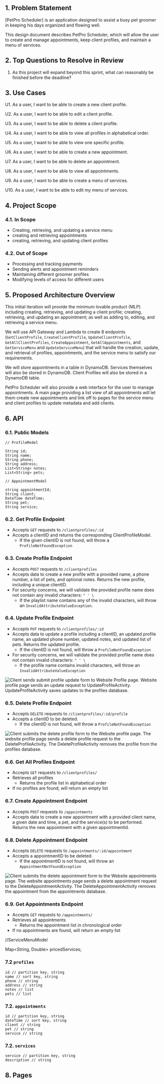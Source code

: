 ## 1. Problem Statement

[PetPro Scheduler] is an application designed to assist a busy pet groomer in keeping his days organized and flowing well.

This design document describes PetPro Scheduler, which will allow the user to create and manage appointments, keep client profiles, and maintain a menu of services.

## 2. Top Questions to Resolve in Review

1. As this project will expand beyond this sprint, what can reasonably be finished before the deadline?


## 3. Use Cases

U1. As a user, I want to be able to create a new client profile.

U2. As a user, I want to be able to edit a client profile.

U3. As a user, I want to be able to delete a client profile.

U4. As a user, I want to be able to view all profiles in alphabetical order.

U5. As a user, I want to be able to view one specific profile.

U6. As a user, I want to be able to create a new appointment.

U7. As a user, I want to be able to delete an appointment.

U8. As a user, I want to be able to view all appointments.

U9. As a user, I want to be able to create a menu of services.

U10. As a user, I want to be able to edit my menu of services.

## 4. Project Scope

### 4.1. In Scope

* Creating, retrieving, and updating a service menu
* creating and retrieving appointments
* creating, retrieving, and updating client profiles

### 4.2. Out of Scope

* Processing and tracking payments
* Sending alerts and appointment reminders
* Maintaining different groomer profiles
* Modifying levels of access for different users

## 5. Proposed Architecture Overview

This initial iteration will provide the minimum lovable product (MLP) including
creating, retrieving, and updating a client profile; creating, retrieving, and updating an appointment; as well as adding to, editing, and
retrieving a service menu.

We will use API Gateway and Lambda to create 8 endpoints (`GetClientProfile`,
`CreateClientProfile`, `UpdateClientProfile`, `GetAllClientProfiles`,
`CreateAppointment`, `GetAllAppointments`, and
`GetServiceMenu` and `UpdateServiceMenu`)
that will handle the creation, update, and retrieval of profiles, appointments, and the service menu to satisfy our
requirements.

We will store appointments in a table in DynamoDB. Services
themselves will also be stored in DynamoDB. Client Profiles will also be stored in a DynamoDB table.

PetPro Scheduler will also provide a web interface for the user to manage
appointments. A main page providing a list view of all appointments
will let them create new appointments and link off to pages for the service menu and client profiles to update
metadata and add clients.

## 6. API

### 6.1. Public Models

```
// ProfileModel

String id;
String name;
String phone;
String address;
List<String> notes;
List<String> pets;
```

```
// AppointmentModel

string appointmentId;
String client;
DateTime dateTime;
String pet;
String service;
```

### 6.2. Get Profile Endpoint

* Accepts `GET` requests to `/clientprofiles/:id`
* Accepts a clientID and returns the corresponding ClientProfileModel.
    * If the given clientID is not found, will throw a
      `ProfileNotFoundException`

### 6.3. Create Profile Endpoint

* Accepts `POST` requests to `/clientprofiles`
* Accepts data to create a new profile with a provided name, a phone number, a list of pets, and optional notes. Returns the new profile, including a unique
  clientID.
* For security concerns, we will validate the provided profile name does not
  contain any invalid characters: `" ' \`
    * If the playlist name contains any of the invalid characters, will throw an
      `InvalidAttributeValueException`.

### 6.4. Update Profile Endpoint

* Accepts `PUT` requests to `/clientprofiles/:id`
* Accepts data to update a profile including a clientID, an updated profile
  name, an updated phone number, updated notes, and updated list of pets. Returns the updated
  profile.
    * If the clientID is not found, will throw a `ProfileNotFoundException`
* For security concerns, we will validate the provided profile name does not
  contain invalid characters: `" ' \`
    * If the profile name contains invalid characters, will throw an
      `InvalidAttributeValueException`

![Client sends submit profile update form to Website Profile page. Website
profile page sends an update request to UpdateProfileActivity.
UpdateProfileActivity saves updates to the profiles
database.](images/example_design_document/UpdatePlaylistSD.png)

### 6.5. Delete Profile Endpoint

* Accepts `DELETE` requests to `/clientprofiles/:id/profile`
* Accepts a clientID to be deleted.
    * If the clientID is not found, will throw a `ProfileNotFoundException`


![Client submits the delete profile form to the Website profile page. The website
profile page sends a delete profile request to the DeleteProfileActivity. The
DeleteProfileActivity removes the profile from the profiles
database.](images/example_design_document/AddSongSD.png)

### 6.6. Get All Profiles Endpoint

* Accepts `GET` requests to `/clientprofiles/`
* Retrieves all profiles
    * Returns the profile list in alphabetical order
* If no profiles are found, will return an empty list


### 6.7. Create Appointment Endpoint

* Accepts `POST` requests to `/appointments`
* Accepts data to create a new appointment with a provided client name, a given date and time,
  a pet, and the service(s) to be performed. Returns the new appointment with a given appointmentId.


### 6.8. Delete Appointment Endpoint

* Accepts `DELETE` requests to `/appointments/:id/appointment`
* Accepts a appointmentID to be deleted.
    * If the appointmentID is not found, will throw an `AppointmentNotFoundException`


![Client submits the delete appointment form to the Website appointments page. The website
appointments page sends a delete appointment request to the DeleteAppointmentActivity. The
DeleteAppointmentActivity removes the appointment from the appointments
database.](images/example_design_document/AddSongSD.png)


### 6.9. Get Appointments Endpoint

* Accepts `GET` requests to `/appointments/`
* Retrieves all appointments
    * Returns the appointment list in chronological order
* If no appointments are found, will return an empty list



//ServiceMenuModel

Map<String, Double> pricedServices;

### 7.2 `profiles`

```
id // partition key, string
name // sort key, string
phone // string
address // string
notes // list
pets // list
```


### 7.2. `appointments`

```
id // partition key, string
dateTime // sort key, string
client // string
pet // string
service // string
```

### 7.2. `services`

```
service // partition key, string
description // string
```

## 8. Pages

